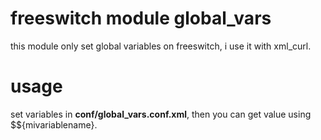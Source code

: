 # freeswitch module global_vars

this module only set global variables on freeswitch,
i use it with xml_curl.

# usage

set variables in **conf/global_vars.conf.xml**, then you can get value using $${mivariablename}.
